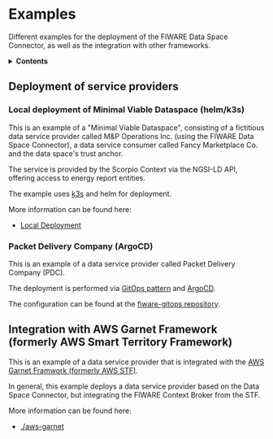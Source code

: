 # Examples

Different examples for the deployment of the FIWARE Data Space Connector, as well as the integration with 
other frameworks.

<details>
<summary><strong>Contents</strong></summary>

- [Deployment of service providers](#deployment-of-service-providers)
  - [Local deployment of Minimal Viable Dataspace (helm/k3s)](#local-deployment-of-minimal-viable-dataspace-helmk3s)
  - [Packet Delivery Company (ArgoCD)](#packet-delivery-company-argocd)
- [Integration with AWS Garnet Framework](#integration-with-aws-garnet-framework-formerly-aws-smart-territory-framework)

</details>



## Deployment of service providers

### Local deployment of Minimal Viable Dataspace (helm/k3s)

This is an example of a "Minimal Viable Dataspace", consisting of a fictitious data service 
provider called M&P Operations Inc. (using the FIWARE Data Space Connector), a data service consumer 
called Fancy Marketplace Co. and the 
data space's trust anchor.

The service is provided by the Scorpio Context via the NGSI-LD API, offering access to 
energy report entities.

The example uses [k3s](https://k3s.io/) and helm for deployment.

More information can be found here:
* [Local Deployment](../doc/LOCAL.md)



### Packet Delivery Company (ArgoCD)

This is an example of a data service provider called Packet Delivery Company (PDC).

The deployment is performed via 
[GitOps pattern](https://www.gitops.tech/) and [ArgoCD](https://argo-cd.readthedocs.io/en/stable/).

The configuration can be found at the 
[fiware-gitops repository](https://github.com/FIWARE-Ops/fiware-gitops/tree/master/aws/dsba/packet-delivery/data-space-connector).




## Integration with AWS Garnet Framework (formerly AWS Smart Territory Framework)

This is an example of a data service provider that is integrated with the 
[AWS Garnet Framwork (formerly AWS STF)](https://github.com/aws-samples/aws-stf). 

In general, this example deploys a data service provider based on the Data Space Connector, 
but integrating the FIWARE Context Broker from the STF.

More information can be found here:
* [./aws-garnet](./aws-garnet)

